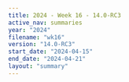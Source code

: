 ```yaml
---
title: 2024 - Week 16 - 14.0-RC3
active_nav: summaries
year: "2024"
filename: "wk16"
version: "14.0-RC3"
start_date: "2024-04-15"
end_date: "2024-04-21"
layout: "summary"
---
```


